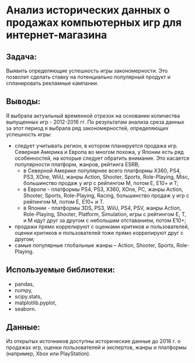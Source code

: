 # Анализ исторических данных о продажах компьютерных игр для интернет-магазина 

## Задача: 

Выявить определяющие успешность игры закономерности. Это позволит сделать ставку на потенциально популярный продукт и спланировать рекламные кампании.

## Выводы:

Я выбрала актуальный временной отрезок на основании количества выпущенных игр - 2012-2016 гг. 
По результатам анализа среза данных за этот период я выбрала ряд закономерностей,  определяющих успешность игры:
- следует учитывать регион, в котором планируется продажа игр. Северная Америка и Европа во многом похожа, у Японии есть ряд особенностей, на которые следует обратить внимание. Это касается популярности платформ, жанров, рейтинга ESRB;
  - в Северной Америке популярнее всего платформы Х360, PS4, PS3, ХОne, WiiU, жанры Action, Shooter, Sports, Role-Playing, Misc, большинство продаж у игр с рейтингом М, потом Е, Е10+ и Т;
  - в Европе - платформы PS4, PS3, X360, XOne, PC, жанры Action, Shooter, Sports, Role-Playing, Racing, большинство продаж у игр с рейтингом М, потом Е, Е10+ и Т. 
  - в Японии - платформы 3DS, PS3, WiiU, PS4, PSV, жанры Action, Role-Playing, Shooter, Platform, Simulation, игры с рейтингом Е, Т, и М идут друг за другом с небольшим отставанием, потом Е10+;
- продажи прямо коррелируют с оценками критиков и пользователей, оценки критиков и пользователей тоже прямо коррелируют друг с другом;
- самые популярные глобальные жанры – Action, Shooter, Sports, Role-Playing.

## Используемые библиотеки:

- pandas, 
- numpy, 
- scipy.stats, 
- matplotlib.pyplot, 
- seaborn.

## Данные:

Из открытых источников доступны исторические данные до 2016 г. о продажах игр, оценки пользователей и экспертов, жанры и платформы (например, Xbox или PlayStation).

